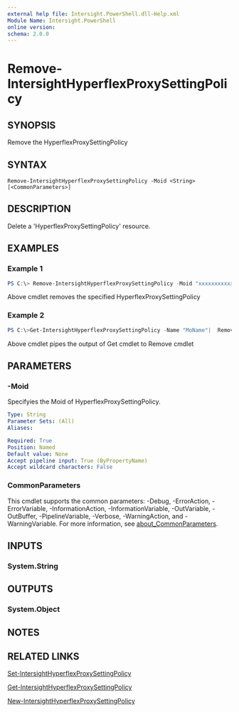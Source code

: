 ```yaml
---
external help file: Intersight.PowerShell.dll-Help.xml
Module Name: Intersight.PowerShell
online version:
schema: 2.0.0
---
```


# Remove-IntersightHyperflexProxySettingPolicy

## SYNOPSIS
Remove the HyperflexProxySettingPolicy

## SYNTAX

```
Remove-IntersightHyperflexProxySettingPolicy -Moid <String> [<CommonParameters>]
```

## DESCRIPTION
Delete a &apos;HyperflexProxySettingPolicy&apos; resource.

## EXAMPLES

### Example 1
```powershell
PS C:\> Remove-IntersightHyperflexProxySettingPolicy -Moid "xxxxxxxxxxxxxxxxxxxxxxxxxxx"
```
Above cmdlet removes the specified HyperflexProxySettingPolicy 

### Example 2
```powershell
PS C:\>Get-IntersightHyperflexProxySettingPolicy -Name "MoName"|  Remove-IntersightHyperflexProxySettingPolicy
```
Above cmdlet pipes the output of Get cmdlet to Remove cmdlet

## PARAMETERS

### -Moid
Specifyies the Moid of HyperflexProxySettingPolicy.

```yaml
Type: String
Parameter Sets: (All)
Aliases:

Required: True
Position: Named
Default value: None
Accept pipeline input: True (ByPropertyName)
Accept wildcard characters: False
```

### CommonParameters
This cmdlet supports the common parameters: -Debug, -ErrorAction, -ErrorVariable, -InformationAction, -InformationVariable, -OutVariable, -OutBuffer, -PipelineVariable, -Verbose, -WarningAction, and -WarningVariable. For more information, see [about_CommonParameters](http://go.microsoft.com/fwlink/?LinkID=113216).

## INPUTS

### System.String

## OUTPUTS

### System.Object
## NOTES

## RELATED LINKS

[Set-IntersightHyperflexProxySettingPolicy](./Set-IntersightHyperflexProxySettingPolicy.md)

[Get-IntersightHyperflexProxySettingPolicy](./Get-IntersightHyperflexProxySettingPolicy.md)

[New-IntersightHyperflexProxySettingPolicy](./New-IntersightHyperflexProxySettingPolicy.md)

